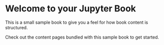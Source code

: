Welcome to your Jupyter Book
============================

This is a small sample book to give you a feel for how book content is
structured.

Check out the content pages bundled with this sample book to get started.


```{tip} 'Hypothesis' is activated on all pages. You can see the web overlay by clicking on the '<' button in the upper-right corner of this page. You can give me any comments on pages, I will reply you ASAP.
```
